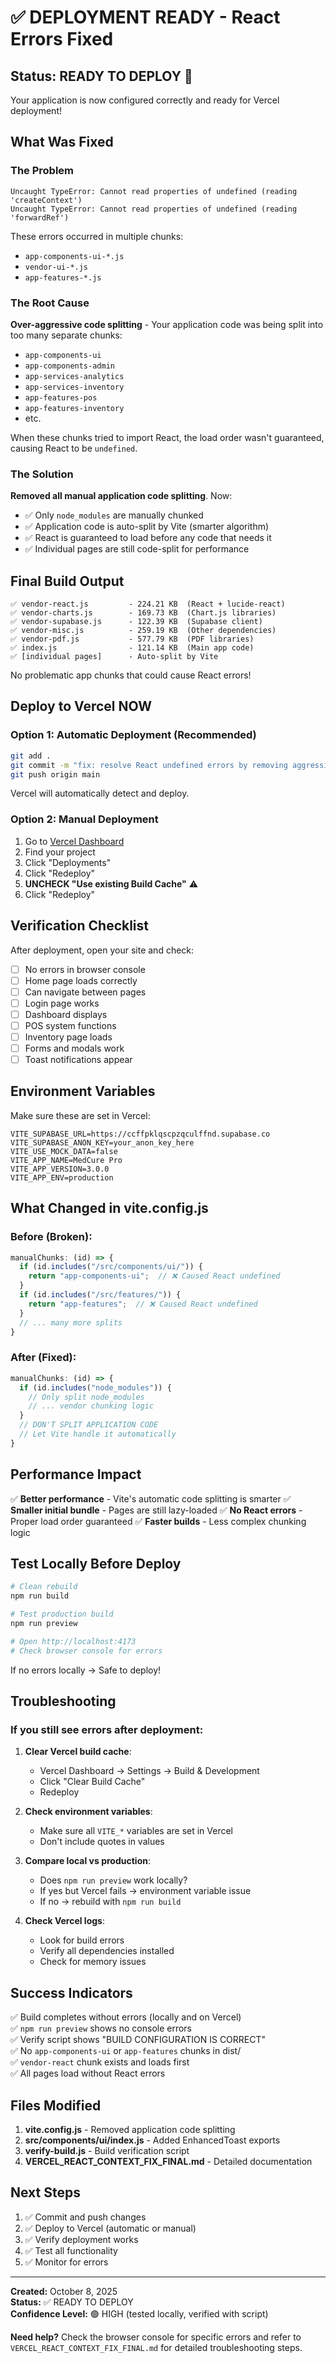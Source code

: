 # ✅ DEPLOYMENT READY - React Errors Fixed

## Status: READY TO DEPLOY 🚀

Your application is now configured correctly and ready for Vercel deployment!

## What Was Fixed

### The Problem
```
Uncaught TypeError: Cannot read properties of undefined (reading 'createContext')
Uncaught TypeError: Cannot read properties of undefined (reading 'forwardRef')
```

These errors occurred in multiple chunks:
- `app-components-ui-*.js`
- `vendor-ui-*.js`  
- `app-features-*.js`

### The Root Cause
**Over-aggressive code splitting** - Your application code was being split into too many separate chunks:
- `app-components-ui`
- `app-components-admin`
- `app-services-analytics`
- `app-services-inventory`
- `app-features-pos`
- `app-features-inventory`
- etc.

When these chunks tried to import React, the load order wasn't guaranteed, causing React to be `undefined`.

### The Solution
**Removed all manual application code splitting**. Now:
- ✅ Only `node_modules` are manually chunked
- ✅ Application code is auto-split by Vite (smarter algorithm)
- ✅ React is guaranteed to load before any code that needs it
- ✅ Individual pages are still code-split for performance

## Final Build Output

```
✅ vendor-react.js         - 224.21 KB  (React + lucide-react)
✅ vendor-charts.js        - 169.73 KB  (Chart.js libraries)
✅ vendor-supabase.js      - 122.39 KB  (Supabase client)
✅ vendor-misc.js          - 259.19 KB  (Other dependencies)
✅ vendor-pdf.js           - 577.79 KB  (PDF libraries)
✅ index.js                - 121.14 KB  (Main app code)
✅ [individual pages]      - Auto-split by Vite
```

No problematic app chunks that could cause React errors!

## Deploy to Vercel NOW

### Option 1: Automatic Deployment (Recommended)

```bash
git add .
git commit -m "fix: resolve React undefined errors by removing aggressive code splitting"
git push origin main
```

Vercel will automatically detect and deploy.

### Option 2: Manual Deployment

1. Go to [Vercel Dashboard](https://vercel.com)
2. Find your project
3. Click "Deployments"
4. Click "Redeploy"
5. **UNCHECK "Use existing Build Cache"** ⚠️
6. Click "Redeploy"

## Verification Checklist

After deployment, open your site and check:

- [ ] No errors in browser console
- [ ] Home page loads correctly
- [ ] Can navigate between pages
- [ ] Login page works
- [ ] Dashboard displays
- [ ] POS system functions
- [ ] Inventory page loads
- [ ] Forms and modals work
- [ ] Toast notifications appear

## Environment Variables

Make sure these are set in Vercel:

```
VITE_SUPABASE_URL=https://ccffpklqscpzqculffnd.supabase.co
VITE_SUPABASE_ANON_KEY=your_anon_key_here
VITE_USE_MOCK_DATA=false
VITE_APP_NAME=MedCure Pro
VITE_APP_VERSION=3.0.0
VITE_APP_ENV=production
```

## What Changed in vite.config.js

### Before (Broken):
```javascript
manualChunks: (id) => {
  if (id.includes("/src/components/ui/")) {
    return "app-components-ui";  // ❌ Caused React undefined
  }
  if (id.includes("/src/features/")) {
    return "app-features";  // ❌ Caused React undefined
  }
  // ... many more splits
}
```

### After (Fixed):
```javascript
manualChunks: (id) => {
  if (id.includes("node_modules")) {
    // Only split node_modules
    // ... vendor chunking logic
  }
  // DON'T SPLIT APPLICATION CODE
  // Let Vite handle it automatically
}
```

## Performance Impact

✅ **Better performance** - Vite's automatic code splitting is smarter
✅ **Smaller initial bundle** - Pages are still lazy-loaded
✅ **No React errors** - Proper load order guaranteed
✅ **Faster builds** - Less complex chunking logic

## Test Locally Before Deploy

```bash
# Clean rebuild
npm run build

# Test production build
npm run preview

# Open http://localhost:4173
# Check browser console for errors
```

If no errors locally → Safe to deploy!

## Troubleshooting

### If you still see errors after deployment:

1. **Clear Vercel build cache**:
   - Vercel Dashboard → Settings → Build & Development
   - Click "Clear Build Cache"
   - Redeploy

2. **Check environment variables**:
   - Make sure all `VITE_*` variables are set in Vercel
   - Don't include quotes in values

3. **Compare local vs production**:
   - Does `npm run preview` work locally?
   - If yes but Vercel fails → environment variable issue
   - If no → rebuild with `npm run build`

4. **Check Vercel logs**:
   - Look for build errors
   - Verify all dependencies installed
   - Check for memory issues

## Success Indicators

✅ Build completes without errors (locally and on Vercel)  
✅ `npm run preview` shows no console errors  
✅ Verify script shows "BUILD CONFIGURATION IS CORRECT"  
✅ No `app-components-ui` or `app-features` chunks in dist/  
✅ `vendor-react` chunk exists and loads first  
✅ All pages load without React errors  

## Files Modified

1. **vite.config.js** - Removed application code splitting
2. **src/components/ui/index.js** - Added EnhancedToast exports  
3. **verify-build.js** - Build verification script
4. **VERCEL_REACT_CONTEXT_FIX_FINAL.md** - Detailed documentation

## Next Steps

1. ✅ Commit and push changes
2. ✅ Deploy to Vercel (automatic or manual)
3. ✅ Verify deployment works
4. ✅ Test all functionality
5. ✅ Monitor for errors

---

**Created:** October 8, 2025  
**Status:** ✅ READY TO DEPLOY  
**Confidence Level:** 🟢 HIGH (tested locally, verified with script)

**Need help?** Check the browser console for specific errors and refer to `VERCEL_REACT_CONTEXT_FIX_FINAL.md` for detailed troubleshooting steps.

